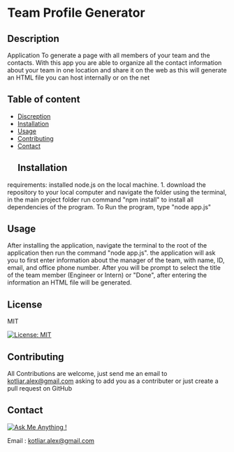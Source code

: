   # Team Profile Generator
  ## Description
  Application To generate a page with all members of your team and the contacts. 
With this app you are able to organize all the contact information about your team in one location and share it on the web as this will generate an HTML file you can host internally or on the net
  ## Table of content
  * [Discreption](#Description)
* [Installation](#Installation)
* [Usage](#Usage)
* [Contributing](#Contributing)
* [Contact](#Contact)
  ## Installation
requirements: installed node.js on the local machine. 1. download the repository to your local computer and navigate the folder using the terminal, in the main project folder run command "npm install" to install all dependencies of the program. To Run the program, type "node app.js"
  ## Usage
After installing the application, navigate the terminal to the root of the application then run the command "node app.js". the application will ask you to first enter information about the manager of the team, with name, ID, email, and office phone number. After you will be prompt to select the title of the team member (Engineer or Intern) or "Done", after entering the information an HTML file will be generated. 
  ## License
MIT

  [![License: MIT](https://img.shields.io/badge/License-MIT-yellow.svg)](https://opensource.org/licenses/MIT)

  ## Contributing
All Contributions are welcome, just send me an email to kotliar.alex@gmail.com asking to add you as a contributer or just create a pull request on GitHub
  
  ## Contact 
[![Ask Me Anything !](https://img.shields.io/badge/Ask%20me-anything-1abc9c.svg)](https://GitHub.com/phonix375)

  
 Email : kotliar.alex@gmail.com
